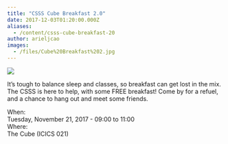 ```yaml
---
title: "CSSS Cube Breakfast 2.0"
date: 2017-12-03T01:20:00.000Z
aliases:
  - /content/csss-cube-breakfast-20
author: arieljcao
images:
  - /files/Cube%20Breakfast%202.jpg
---
```


<div class="field field-name-body field-type-text-with-summary field-label-hidden"><div class="field-items"><div class="field-item even"><p><img src="https://ubccsss.org/files/Cube%20Breakfast%202.jpg" style="max-width: 100%"></p>

<p>It&#x2019;s tough to balance sleep and classes, so breakfast can get lost in the mix. The CSSS is here to help, with some FREE breakfast! Come by for a refuel, and a chance to hang out and meet some friends.</p>
</div></div></div><div class="field field-name-field-dates field-type-datetime field-label-above"><div class="field-label">When:&#xA0;</div><div class="field-items"><div class="field-item even"><span class="date-display-single">Tuesday, November 21, 2017 - <span class="date-display-range"><span class="date-display-start">09:00</span> to <span class="date-display-end">11:00</span></span></span></div></div></div><div class="field field-name-field-location field-type-text field-label-above"><div class="field-label">Where:&#xA0;</div><div class="field-items"><div class="field-item even">The Cube (ICICS 021)</div></div></div>    <footer>
          </footer>
